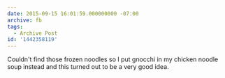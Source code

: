 ```yaml
---
date: 2015-09-15 16:01:59.000000000 -07:00
archive: fb
tags: 
  - Archive Post
id: '1442358119'
---
```


Couldn't find those frozen noodles so I put gnocchi in my chicken noodle soup instead and this turned out to be a very good idea.
